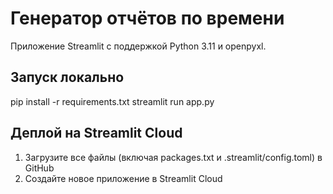# Генератор отчётов по времени

Приложение Streamlit с поддержкой Python 3.11 и openpyxl.

## Запуск локально
pip install -r requirements.txt
streamlit run app.py

## Деплой на Streamlit Cloud
1. Загрузите все файлы (включая packages.txt и .streamlit/config.toml) в GitHub
2. Создайте новое приложение в Streamlit Cloud
